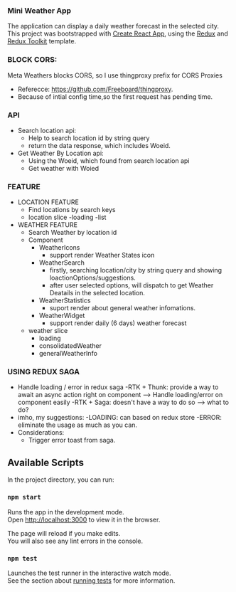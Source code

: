 ### Mini Weather App
The application  can display a daily weather forecast in the selected city.
This project was bootstrapped with [Create React App](https://github.com/facebook/create-react-app), 
using the [Redux](https://redux.js.org/) and [Redux Toolkit](https://redux-toolkit.js.org/) template.

### BLOCK CORS:
Meta Weathers blocks CORS, so I use thingproxy prefix for CORS Proxies 
- Referecce: https://github.com/Freeboard/thingproxy.
- Because of intial config time,so the first request has pending time.
### API
- Search location api:
  - Help to search location id by string query
  - return the data response, which includes Woeid.
- Get Weather By Location api:
  - Using the Woeid, which found from search location api
  - Get weather with Woied  
### FEATURE  
- LOCATION FEATURE
  - Find locations by search keys
  - location slice
      -loading
      -list
- WEATHER FEATURE
  - Search Weather by location id
  - Component
    - WeatherIcons
        - support render Weather States icon
    - WeatherSearch
        - firstly, searching location/city by string query and showing loactionOptions/suggestions.
        - after user selected options, will dispatch to get Weather Deatails in the selected location.  
    - WeatherStatistics
        - suport render about general weather infomations.
    - WeatherWidget
        - support render daily (6 days) weather forecast
  - weather slice
    - loading
    - consolidatedWeather
    - generalWeatherInfo  
### USING REDUX SAGA    
- Handle loading / error in redux saga
  -RTK + Thunk: provide a way to await an async action right on component --> Handle loading/error on component easily
  -RTK + Saga: doesn't have a way to do so --> what to do?
- imho, my suggestions:
    -LOADING: can based on redux store
    -ERROR: eliminate the usage as much as you can.
- Considerations:
    - Trigger error toast from saga.
## Available Scripts

In the project directory, you can run:

### `npm start`

Runs the app in the development mode.<br />
Open [http://localhost:3000](http://localhost:3000) to view it in the browser.

The page will reload if you make edits.<br />
You will also see any lint errors in the console.

### `npm test`

Launches the test runner in the interactive watch mode.<br />
See the section about [running tests](https://facebook.github.io/create-react-app/docs/running-tests) for more information.   